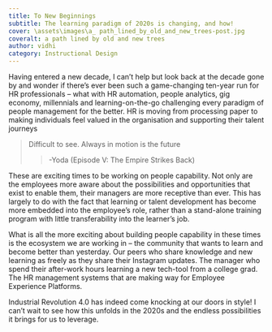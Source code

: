 ```yaml
---
title: To New Beginnings
subtitle: The learning paradigm of 2020s is changing, and how!
cover: \assets\images\a_ path_lined_by_old_and_new_trees-post.jpg
coveralt: a path lined by old and new trees
author: vidhi
category: Instructional Design
---
```

 Having entered a new decade, I can’t help but look back at the decade gone by and wonder if there’s ever been such a game-changing ten-year run for HR professionals – what with HR automation, people analytics, gig economy, millennials and learning-on-the-go challenging every paradigm of people management for the better. HR is moving from processing paper to making individuals feel valued in the organisation and supporting their talent journeys

 > Difficult to see. Always in motion is the future
 >> -Yoda (Episode V: The Empire Strikes Back)

 These are exciting times to be working on people capability. Not only are the employees more aware about the possibilities and opportunities that exist to enable them, their managers are more receptive than ever. This has largely to do with the fact that learning or talent development has become more embedded into the employee’s role, rather than a stand-alone training program with little transferability into the learner’s job.

What is all the more exciting about building people capability in these times is the ecosystem we are working in – the community that wants to learn and become better than yesterday. Our peers who share knowledge and new learning as freely as they share their Instagram updates. The manager who spend their after-work hours learning a new tech-tool from a college grad. The HR management systems that are making way for Employee Experience Platforms.

Industrial Revolution 4.0 has indeed come knocking at our doors in style! I can’t wait to see how this unfolds in the 2020s and the endless possibilities it brings for us to leverage.
